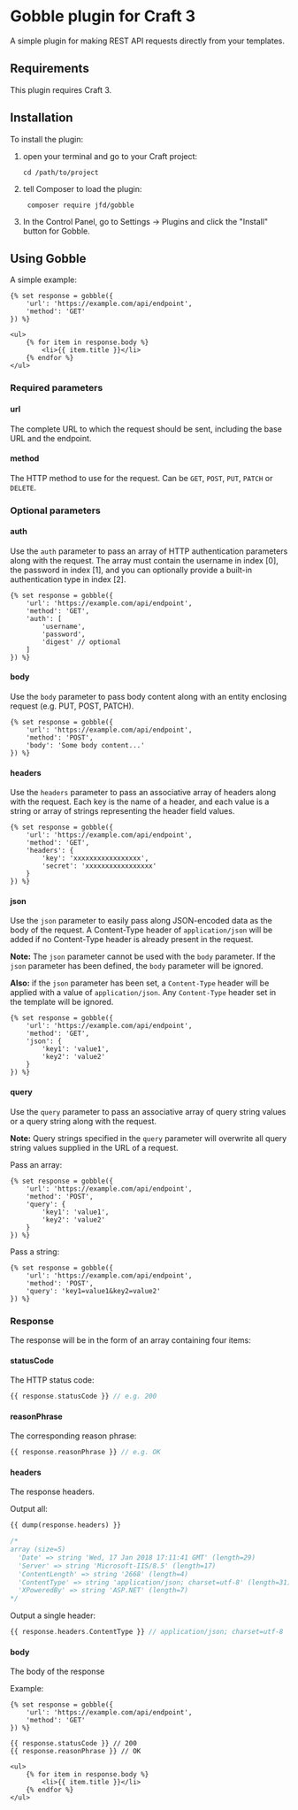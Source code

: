 # Gobble plugin for Craft 3

A simple plugin for making REST API requests directly from your templates.



## Requirements

This plugin requires Craft 3.



## Installation

To install the plugin:

1. open your terminal and go to your Craft project:

   `cd /path/to/project`

2. tell Composer to load the plugin:

   ```
    composer require jfd/gobble
   ```

3. In the Control Panel, go to Settings → Plugins and click the "Install" button for Gobble.

## Using Gobble

A simple example:

```twig
{% set response = gobble({
    'url': 'https://example.com/api/endpoint',
    'method': 'GET'
}) %}

<ul>
    {% for item in response.body %}
        <li>{{ item.title }}</li>
    {% endfor %}
</ul>
```



### Required parameters

#### url

The complete URL to which the request should be sent, including the base URL and the endpoint.

#### method

The HTTP method to use for the request. Can be `GET`, `POST`, `PUT`, `PATCH` or `DELETE`.



### Optional parameters

#### auth

Use the `auth` parameter to pass an array of HTTP authentication parameters along with the request. The array must contain the username in index [0], the password in index [1], and you can optionally provide a built-in authentication type in index [2].

```twig
{% set response = gobble({
    'url': 'https://example.com/api/endpoint',
    'method': 'GET',
    'auth': [
        'username',
        'password',
        'digest' // optional
    ]
}) %}
```

#### body

Use the `body` parameter to pass body content along with an entity enclosing request (e.g. PUT, POST, PATCH).

```twig
{% set response = gobble({
    'url': 'https://example.com/api/endpoint',
    'method': 'POST',
    'body': 'Some body content...'
}) %}
```

#### headers

Use the `headers` parameter to pass an associative array of headers along with the request. Each key is the
name of a header, and each value is a string or array of strings representing the header field values.

```twig
{% set response = gobble({
    'url': 'https://example.com/api/endpoint',
    'method': 'GET',
    'headers': {
        'key': 'xxxxxxxxxxxxxxxxx',
        'secret': 'xxxxxxxxxxxxxxxxx'
    }
}) %}
```

#### json

Use the `json` parameter to easily pass along JSON-encoded data as the body of the request. A Content-Type header of `application/json` will be added if no Content-Type header is already present in the request.

**Note:** The `json` parameter cannot be used with the `body` parameter. If the `json` parameter has been defined, the `body` parameter will be ignored.

**Also:** if the `json` parameter has been set, a `Content-Type` header will be applied with a value of `application/json`. Any `Content-Type` header set in the template will be ignored.

```twig
{% set response = gobble({
    'url': 'https://example.com/api/endpoint',
    'method': 'GET',
    'json': {
        'key1': 'value1',
        'key2': 'value2'
    }
}) %}
```

#### query

Use the `query` parameter to pass an associative array of query string values or a query string along with the request.

**Note:** Query strings specified in the `query` parameter will overwrite all query string values supplied in the URL of a request.

Pass an array:

```twig
{% set response = gobble({
    'url': 'https://example.com/api/endpoint',
    'method': 'POST',
    'query': {
        'key1': 'value1',
        'key2': 'value2'
    }
}) %}
```

Pass a string:

```twig
{% set response = gobble({
    'url': 'https://example.com/api/endpoint',
    'method': 'POST',
    'query': 'key1=value1&key2=value2'
}) %}
```



### Response

The response will be in the form of an array containing four items:

#### statusCode

The HTTP status code:

```php
{{ response.statusCode }} // e.g. 200
```

#### reasonPhrase

The corresponding reason phrase:

```php
{{ response.reasonPhrase }} // e.g. OK
```

#### headers

The response headers.

Output all:

```php
{{ dump(response.headers) }}

/*
array (size=5)
  'Date' => string 'Wed, 17 Jan 2018 17:11:41 GMT' (length=29)
  'Server' => string 'Microsoft-IIS/8.5' (length=17)
  'ContentLength' => string '2668' (length=4)
  'ContentType' => string 'application/json; charset=utf-8' (length=31)
  'XPoweredBy' => string 'ASP.NET' (length=7)
*/
```

Output a single header:

```php
{{ response.headers.ContentType }} // application/json; charset=utf-8
```

#### body

The body of the response

Example:

```twig
{% set response = gobble({
    'url': 'https://example.com/api/endpoint',
    'method': 'GET'
}) %}

{{ response.statusCode }} // 200
{{ response.reasonPhrase }} // OK

<ul>
    {% for item in response.body %}
        <li>{{ item.title }}</li>
    {% endfor %}
</ul>
```
